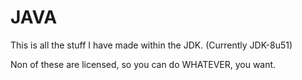 # JAVA
This is all the stuff I have made within the JDK. (Currently JDK-8u51)

Non of these are licensed, so you can do WHATEVER, you want.
